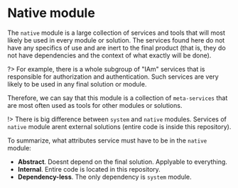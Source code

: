 # Native module

The `native` module is a large collection of services and tools that will most likely be used in every module or solution. The services found here do not have any specifics of use and are inert to the final product (that is, they do not have dependencies and the context of what exactly will be done).

?> For example, there is a whole subgroup of "IAm" services that is responsible for authorization and authentication. Such services are very likely to be used in any final solution or module.

Therefore, we can say that this module is a collection of `meta-services` that are most often used as tools for other modules or solutions.

!> There is big difference between `system` and `native` modules. Services of `native` module arent external solutions (entire code is inside this repository).

To summarize, what attributes service must have to be in the `native` module:
- **Abstract**. Doesnt depend on the final solution. Applyable to everything.
- **Internal**. Entire code is located in this repository.
- **Dependency-less**. The only dependency is `system` module.